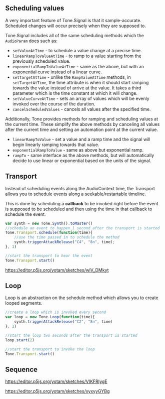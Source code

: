 ## Scheduling values

A very important feature of Tone.Signal is that it sample-accurate. Scheduled changes will occur precisely when they are supposed to.

Tone.Signal includes all of the same scheduling methods which the `AudioParam` does such as:

* `setValueAtTime` - to schedule a value change at a precise time.
* `linearRampToValueAtTime` - to ramp to a value starting from the previously scheduled value.
* `exponentialRampToValueAtTime` - same as the above, but with an exponential curve instead of a linear curve.
* `setTargetAtTime` - unlike the `RampValueAtTime` methods, in `setTargetAtTime`, the time attribute is when it should start ramping towards the value instead of arrive at the value. It takes a third parameter which is the time constant at which it will change.
* `setValueCurveAtTime` - sets an array of values which will be evenly invoked over the course of the duration.
* `cancelScheduledValues` - cancels all values after the specified time.

Additionally, Tone provides methods for ramping and scheduling values at the current time. These simplify the above methods by canceling all values after the current time and setting an automation point at the current value.

* `linearRampToValue` - set a value and a ramp time and the signal will begin linearly ramping towards that value.
* `exponentialRampToValue` - same as above but exponential ramp.
* `rampTo` - same interface as the above methods, but will automatically decide to use linear or exponential based on the units of the signal.

## Transport

Instead of scheduling events along the AudioContext time, the Transport allows you to schedule events along a seekable/restartable timeline.

This is done by scheduling a **callback** to be invoked right before the event is supposed to be scheduled and then using the time in that callback to schedule the event.

```javascript
var synth = new Tone.Synth().toMaster()
//schedule an event to happen 1 second after the transport is started
Tone.Transport.schedule(function(time){
	//use the time passed in to schedule the method
	synth.triggerAttackRelease("C4", "8n", time);
}, 1)

//start the transport to hear the event
Tone.Transport.start()
```

https://editor.p5js.org/yotam/sketches/wlV_DMkyt

## Loop

Loop is an abstraction on the schedule method which allows you to create looped segments.

```javascript
//create a loop which is invoked every second
var loop = new Tone.Loop(function(time){
	synth.triggerAttackRelease("C2", "8n", time)
}, 1)

//start the loop two seconds after the transport is started
loop.start(2)

//start the transport to invoke the loop
Tone.Transport.start()
```

## Sequence

https://editor.p5js.org/yotam/sketches/VIKFRIygE

https://editor.p5js.org/yotam/sketches/xyxyyGYBg